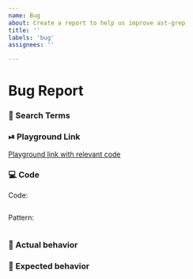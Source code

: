 ```yaml
---
name: Bug
about: Create a report to help us improve ast-grep
title: ''
labels: 'bug'
assignees: ''

---
```


# Bug Report

<!--
  Please fill in each section completely. Thank you!
-->

### 🔎 Search Terms

<!--
  What search terms did you use when trying to find an existing bug report?
  List them here so people in the future can find this one more easily.
-->

### ⏯ Playground Link

<!--
  A link to a ast-grep Playground "Share" link which shows this behavior.
  This should have the same code as the code snippet below, and use whichever settings are relevant to your report.
  As a last resort, you can link to a repo, but these will be slower for us to investigate.
-->
[Playground link with relevant code](https://ast-grep.github.io/playground.html)

### 💻 Code

<!-- Please post the relevant code sample here as well. This code and the Playground code should be the same, do not use separate examples -->
Code:

```
```

Pattern:

```yml
```

### 🙁 Actual behavior

<!-- What happened, and why it was wrong -->

### 🙂 Expected behavior

<!-- What you expected to happen instead, and why -->
